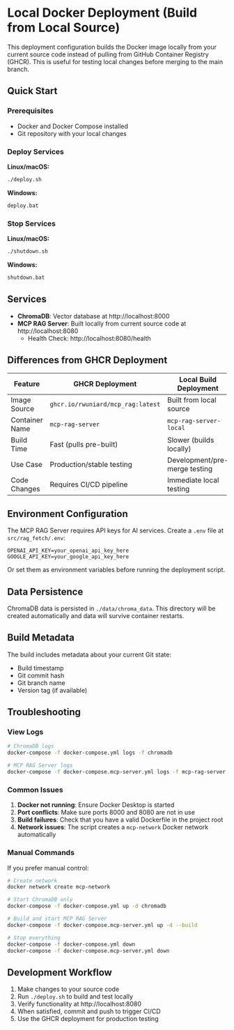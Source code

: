 # Local Docker Deployment (Build from Local Source)

This deployment configuration builds the Docker image locally from your current source code instead of pulling from GitHub Container Registry (GHCR). This is useful for testing local changes before merging to the main branch.

## Quick Start

### Prerequisites

- Docker and Docker Compose installed
- Git repository with your local changes

### Deploy Services

**Linux/macOS:**
```bash
./deploy.sh
```

**Windows:**
```cmd
deploy.bat
```

### Stop Services

**Linux/macOS:**
```bash
./shutdown.sh
```

**Windows:**
```cmd
shutdown.bat
```

## Services

- **ChromaDB**: Vector database at http://localhost:8000
- **MCP RAG Server**: Built locally from current source code at http://localhost:8080
  - Health Check: http://localhost:8080/health

## Differences from GHCR Deployment

| Feature | GHCR Deployment | Local Build Deployment |
|---------|-----------------|-------------------------|
| Image Source | `ghcr.io/rwuniard/mcp_rag:latest` | Built from local source |
| Container Name | `mcp-rag-server` | `mcp-rag-server-local` |
| Build Time | Fast (pulls pre-built) | Slower (builds locally) |
| Use Case | Production/stable testing | Development/pre-merge testing |
| Code Changes | Requires CI/CD pipeline | Immediate local testing |

## Environment Configuration

The MCP RAG Server requires API keys for AI services. Create a `.env` file at `src/rag_fetch/.env`:

```env
OPENAI_API_KEY=your_openai_api_key_here
GOOGLE_API_KEY=your_google_api_key_here
```

Or set them as environment variables before running the deployment script.

## Data Persistence

ChromaDB data is persisted in `./data/chroma_data`. This directory will be created automatically and data will survive container restarts.

## Build Metadata

The build includes metadata about your current Git state:
- Build timestamp
- Git commit hash
- Git branch name
- Version tag (if available)

## Troubleshooting

### View Logs

```bash
# ChromaDB logs
docker-compose -f docker-compose.yml logs -f chromadb

# MCP RAG Server logs
docker-compose -f docker-compose.mcp-server.yml logs -f mcp-rag-server
```

### Common Issues

1. **Docker not running**: Ensure Docker Desktop is started
2. **Port conflicts**: Make sure ports 8000 and 8080 are not in use
3. **Build failures**: Check that you have a valid Dockerfile in the project root
4. **Network issues**: The script creates a `mcp-network` Docker network automatically

### Manual Commands

If you prefer manual control:

```bash
# Create network
docker network create mcp-network

# Start ChromaDB only
docker-compose -f docker-compose.yml up -d chromadb

# Build and start MCP RAG Server
docker-compose -f docker-compose.mcp-server.yml up -d --build

# Stop everything
docker-compose -f docker-compose.yml down
docker-compose -f docker-compose.mcp-server.yml down
```

## Development Workflow

1. Make changes to your source code
2. Run `./deploy.sh` to build and test locally
3. Verify functionality at http://localhost:8080
4. When satisfied, commit and push to trigger CI/CD
5. Use the GHCR deployment for production testing